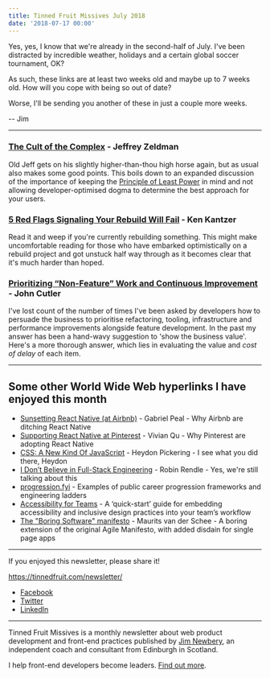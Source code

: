 ```yaml
---
title: Tinned Fruit Missives July 2018
date: '2018-07-17 00:00'
---
```


Yes, yes, I know that we're already in the second-half of July. I've been distracted by incredible weather, holidays and a certain global soccer tournament, OK?

As such, these links are at least two weeks old and maybe up to 7 weeks old. How will you cope with being so out of date?

Worse, I'll be sending you another of these in just a couple more weeks.

-- Jim

---

### [The Cult of the Complex](https://alistapart.com/article/cult-of-the-complex) - Jeffrey Zeldman

Old Jeff gets on his slightly higher-than-thou high horse again, but as usual also makes some good points. This boils down to an expanded discussion of the importance of keeping the [Principle of Least Power](https://www.w3.org/DesignIssues/Principles.html#PLP) in mind and not allowing developer-optimised dogma to determine the best approach for your users.

### [5 Red Flags Signaling Your Rebuild Will Fail](https://www.pkc.io/blog/five-red-flags-signaling-your-rebuild-will-fail/) - Ken Kantzer

Read it and weep if you're currently rebuilding something. This might make uncomfortable reading for those who have embarked optimistically on a rebuild project and got unstuck half way through as it becomes clear that it's much harder than hoped.

### [Prioritizing “Non-Feature” Work and Continuous Improvement](https://hackernoon.com/prioritizing-non-feature-work-and-continuous-improvement-bad2a612d860) - John Cutler

I've lost count of the number of times I've been asked by developers how to persuade the business to prioritise refactoring, tooling, infrastructure and performance improvements alongside feature development. In the past my answer has been a hand-wavy suggestion to 'show the business value'. Here's a more thorough answer, which lies in evaluating the value and _cost of delay_ of each item.

---

## Some other World Wide Web hyperlinks I have enjoyed this month

* [Sunsetting React Native (at Airbnb)](https://medium.com/airbnb-engineering/sunsetting-react-native-1868ba28e30a) - Gabriel Peal - Why Airbnb are ditching React Native
* [Supporting React Native at Pinterest](https://medium.com/@Pinterest_Engineering/supporting-react-native-at-pinterest-f8c2233f90e6) - Vivian Qu - Why Pinterest are adopting React Native
* [CSS: A New Kind Of JavaScript](https://medium.com/@Heydon/css-a-new-kind-of-javascript-fcf730d33ce7) - Heydon Pickering - I see what you did there, Heydon
* [I Don’t Believe in Full-Stack Engineering](https://robinrendle.com/notes/i-dont-believe-in-full-stack-engineering/) - Robin Rendle - Yes, we're still talking about this
* [progression.fyi](http://www.progression.fyi/) - Examples of public career progression frameworks and engineering ladders
* [Accessibility for Teams](https://accessibility.digital.gov/) - A ‘quick-start’ guide for embedding accessibility and inclusive design practices into your team’s workflow
* [The "Boring Software" manifesto](https://tqdev.com/2018-the-boring-software-manifesto) - Maurits van der Schee - A boring extension of the original Agile Manifesto, with added disdain for single page apps

---

If you enjoyed this newsletter, please share it!

https://tinnedfruit.com/newsletter/

* [Facebook](https://v.gd/Yq5MWW)
* [Twitter](https://v.gd/1SYOdJ)
* [LinkedIn](https://v.gd/LevaZh)

---

Tinned Fruit Missives is a monthly newsletter about web product development and front-end practices published by [Jim Newbery](https://tinnedfruit.com), an independent coach and consultant from Edinburgh in Scotland.

I help front-end developers become leaders. [Find out more](https://tinnedfruit.com).
